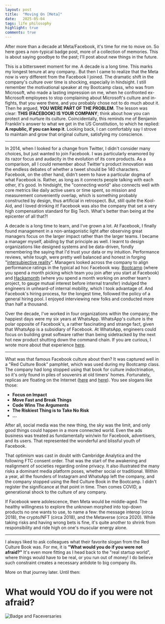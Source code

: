 ```yaml
---
layout: post
title:  "Moving On [Meta]"
date:   2025-05-04
tags: life philosophy 
highlight: true
comments: true
---
```


After more than a decade at Meta/Facebook, it's time for me to move on. So here goes a non-typical badge post, more of a collection of memories. This is about saying goodbye to the past; I'll post about new things in the future. 

This is a bittersweet moment for me. A decade is a long time. This marks my longest tenure at any company.. But then I came to realize that the Meta now is very different from the Facebook I joined. The dramatic shift in the company's culture over time is shocking, especially in hindsight. I still remember the motivational speaker at my Bootcamp class, who was from Microsoft, who made a lasting impression on me, when he confronted ex-Microsoft employees to stop complaining about Microsoft's culture and in-fights, that you were there, and you probably chose not to do much about it. Then he argued, **YOU WERE PART OF THE PROBLEM**. The lesson was clear: **THIS (FACEBOOK) IS YOUR COMPANY**; think about how you can protect and nurture its culture. Coincidentally, this reminds me of Benjamin Franklin's answer to what we get in the US Constitution, to which he replied: **A republic, if you can keep it**. Looking back, I can comfortably say I strove to maintain and grow that original culture, satisfying my conscience. 

------

In 2014, when I looked for a change from Twitter, I didn't consider many choices, but just wanted to join Facebook. I was particularly enamored by its razor focus and audacity in the evolution of its core products. As a comparison, all I could remember about Twitter's product innovation was the endless debates of whether a tweet should be 140 characters. Facebook, on the other hand, didn't seem to have a particular dogma of what Facebook is. Rather, as long as it connects people talking with each other, it's good. In hindsight, the "connecting world" also connects well with core metrics like daily active users or time spent, so mission and measurement conveniently overlap, which is something probably constructed by design, thus artificial in retrospect. But, still quite the Kool-Aid, and I loved drinking it! Facebook was also the company that set a very high compensation standard for Big Tech. What's better than being at the epicenter of all that?! 

A decade is a long time to learn, and I've grown a lot. At Facebook, I finally found management in a non-antagonistic light after observing great managers focus on the larger impact rather than the larger teams. I became a manager myself, abiding by that principle as well. I learnt to design organizations like designed systems and be data-driven, fondly remembering the saying that I'd trust your data or my intuition. Performance reviews, while tough, were pretty well balanced and honest in forging "[intersubjective reality](https://en.wikipedia.org/wiki/Intersubjectivity)". Managers looked across the company to align performance ratings in the typical ad hoc Facebook way. [Bootcamp](https://engineering.fb.com/2009/11/19/production-engineering/facebook-engineering-bootcamp/) (where you spend a month picking which team you join after you start at Facebook) and [Hackamonth](https://engineering.fb.com/2011/04/27/ios/hackamonth-mixing-things-up/) (where you spend a month working on another team's project, to gauge mutual interest before internal transfer) indulged the engineers in unheard-of internal mobility, which I took advantage of. And Facebook's hiring process, for the longest time, followed the policy of a general hiring pool. I enjoyed interviewing new folks and conducted more than half a thousand.

Over the decade, I've worked in four organizations within the company; the happiest days were my six years at WhatsApp. WhatsApp's culture is the polar opposite of Facebook's, a rather fascinating and strange fact, given that WhatsApp is a subsidiary of Facebook. At WhatsApp, engineers could focus on building great software rather than being sidetracked by the next hot new product shutting down the command chain. If you are curious, I wrote more about that experience [here](https://xianxu.github.io/2025/04/18/culture-wa.html). 

------

What was that famous Facebook culture about then?  It was captured well in a "Red Culture Book" pamphlet, which was used during my Bootcamp class. The company had long stopped using that book for culture indoctrination, so it's only found in piles of souvenirs at old timers' homes. Fortunately, replicas are floating on the Internet ([here](https://www.map.cv/blog/redbook) and [here](https://spaccapeli.com/i-remastered-facebooks-little-red-book)). You see slogans like those: 

* **Focus on Impact**
* **Move Fast and Break Things**
* **Code Wins The Arguments**
* **The Riskiest Thing is to Take No Risk**
* **...**

After all, social media was the new thing, the sky was the limit, and only good things could happen in a more connected world. Even the ads business was treated as fundamentally win/win for Facebook, advertisers, and its users. That represented the wonderful and blissful youth of Facebook. 

That optimism was cast in doubt with Cambridge Analytica and the following FTC consent order. That was the start of the awakening and realignment of societies regarding online privacy. It also illustrated the many risks a dominant media platform poses, whether social or traditional. Within a year, all the founders of Instagram and WhatsApp left the company, and the company stopped using the Red Culture Book in the Bootcamp. I didn't register the significance at that point in time. Then comes COVID, a generational shock to the culture of any company. 

If Facebook were adolescence, then Meta would be middle-aged. The healthy willingness to explore the unknown morphed into top-down products no one wants to use, to name a few: the message interop (circa 2018), the crypto/NFT (circa 2018), and the Metaverse (circa 2020). While taking risks and having wrong bets is fine, it's quite another to shrink from responsibility and ride high on one's muscular energy alone. 

------

I always liked to ask colleagues what their favorite slogan from the Red Culture Book was. For me, it is **"What would you do if you were not afraid?"** It's even more fitting as I head back to the "real startup world", where things would have to be real, or you run out of money! I do believe such constraint creates a necessary antidote to big company ills. 

More on that journey later. Until then: 

# What would YOU do if you were not afraid? 

![Badge and Faceversaries](https://lh3.googleusercontent.com/pw/AP1GczNu2I9mR9zdIinYTizf6gsKG9V-TQ4P0m3Vq4wd0pD-De9hY6OJ_LOaYNyDXJAL-Sa6hTj5_bzJTpJdY7ANWmOxlHmZxyfUvkXZfWRaaF7ieUV3h6zBYZUBRDfR03oN_bb0pPfEoWiG19w7UChleNmxcg=w1290-h1720-s-no)
